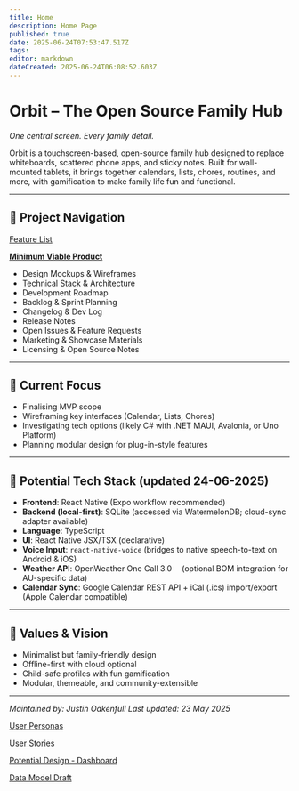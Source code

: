 ```yaml
---
title: Home
description: Home Page
published: true
date: 2025-06-24T07:53:47.517Z
tags: 
editor: markdown
dateCreated: 2025-06-24T06:08:52.603Z
---
```


# Orbit – The Open Source Family Hub

*One central screen. Every family detail.*

Orbit is a touchscreen-based, open-source family hub designed to replace whiteboards, scattered phone apps, and sticky notes. Built for wall-mounted tablets, it brings together calendars, lists, chores, routines, and more, with gamification to make family life fun and functional.

---

## 🧭 Project Navigation

 

[Feature List](Orbit%20%E2%80%93%20The%20Open%20Source%20Family%20Hub%201f9b2bc5400e80c0b6e2f6be0cdf3c08/Feature%20List%201fbb2bc5400e801093a1ebd2cb8e00f2.md)

[**Minimum Viable Product**](Orbit%20%E2%80%93%20The%20Open%20Source%20Family%20Hub%201f9b2bc5400e80c0b6e2f6be0cdf3c08/Minimum%20Viable%20Product%201feb2bc5400e80d5ad31fe627319aff6.md)

- Design Mockups & Wireframes
- Technical Stack & Architecture
- Development Roadmap
- Backlog & Sprint Planning
- Changelog & Dev Log
- Release Notes
- Open Issues & Feature Requests
- Marketing & Showcase Materials
- Licensing & Open Source Notes

---

## 🚀 Current Focus

- Finalising MVP scope
- Wireframing key interfaces (Calendar, Lists, Chores)
- Investigating tech options (likely C# with .NET MAUI, Avalonia, or Uno Platform)
- Planning modular design for plug-in-style features

---

## 🧪 Potential Tech Stack (updated 24-06-2025)

- **Frontend**: React Native (Expo workflow recommended)
- **Backend (local-first)**: SQLite (accessed via WatermelonDB; cloud-sync adapter available)
- **Language**: TypeScript
- **UI**: React Native JSX/TSX (declarative)
- **Voice Input**: `react-native-voice` (bridges to native speech-to-text on Android & iOS)
- **Weather API**: OpenWeather One Call 3.0  (optional BOM integration for AU-specific data)
- **Calendar Sync**: Google Calendar REST API + iCal (.ics) import/export (Apple Calendar compatible)

---

## 🧠 Values & Vision

- Minimalist but family-friendly design
- Offline-first with cloud optional
- Child-safe profiles with fun gamification
- Modular, themeable, and community-extensible

---

*Maintained by: Justin Oakenfull
Last updated: 23 May 2025*

[User Personas](Orbit%20%E2%80%93%20The%20Open%20Source%20Family%20Hub%201f9b2bc5400e80c0b6e2f6be0cdf3c08/User%20Personas%201feb2bc5400e80c5a00dd2ee5edbb64e.md)

[User Stories](Orbit%20%E2%80%93%20The%20Open%20Source%20Family%20Hub%201f9b2bc5400e80c0b6e2f6be0cdf3c08/User%20Stories%20200b2bc5400e8013ad4fd43d15bf3a07.md)

[Potential Design - Dashboard](Orbit%20%E2%80%93%20The%20Open%20Source%20Family%20Hub%201f9b2bc5400e80c0b6e2f6be0cdf3c08/Potential%20Design%20-%20Dashboard%2021bb2bc5400e80439de5e097e88489f6.md)

[Data Model Draft](Orbit%20%E2%80%93%20The%20Open%20Source%20Family%20Hub%201f9b2bc5400e80c0b6e2f6be0cdf3c08/Data%20Model%20Draft%2021bb2bc5400e80b08614e9b91f46b965.md)